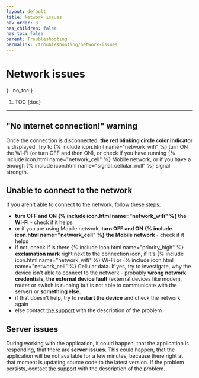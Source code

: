 ```yaml
---
layout: default
title: Network issues
nav_order: 3
has_children: false
has_toc: false
parent: Troubleshooting
permalink: /troubleshooting/network-issues
---
```


# Network issues
{: .no_toc }

1. TOC
{:toc}

---

## "No internet connection!" warning
Once the connection is disconnected, <span class="text-red-200"> **the red blinking circle color indicator** is displayed.</span> Try to {% include icon.html name="network_wifi" %} turn ON the Wi-Fi (or turn OFF and then ON), or check if you have running {% include icon.html name="network_cell" %} Mobile network, or if you have a enough {% include icon.html name="signal_cellular_null" %} signal strength.

## Unable to connect to the network
If you aren't able to connect to the network, follow these steps:
- **turn OFF and ON {% include icon.html name="network_wifi" %} the Wi-Fi** - check if it helps
- or if you are using Mobile network, **turn OFF and ON {% include icon.html name="network_cell" %} the Mobile network** - check if it helps
- if not, check if is there {% include icon.html name="priority_high" %} **exclamation mark** right next to the connection icon, if it's {% include icon.html name="network_wifi" %} Wi-Fi or {% include icon.html name="network_cell" %} Cellular data. If yes, try to investigate, why the device isn't able to connect to the network - probably **wrong network credentials, the external device fault** (external devices like modem, router or switch is running but is not able to communicate with the server) or **something else**.
- if that doesn't help, try to **restart the device** and check the network again
- else contact [the support](mailto:support@orderlord.com) with the description of the problem

## Server issues
<span class="text-red-200">During working with the application, it could happen, that the application is responding, that there are **server issues**. This could happen, that the application will be not available for a few minutes, because there right at that moment is updating source code to the latest version. If the problem persists, contact [the support](mailto:support@orderlord.com) with the description of the problem.</span>